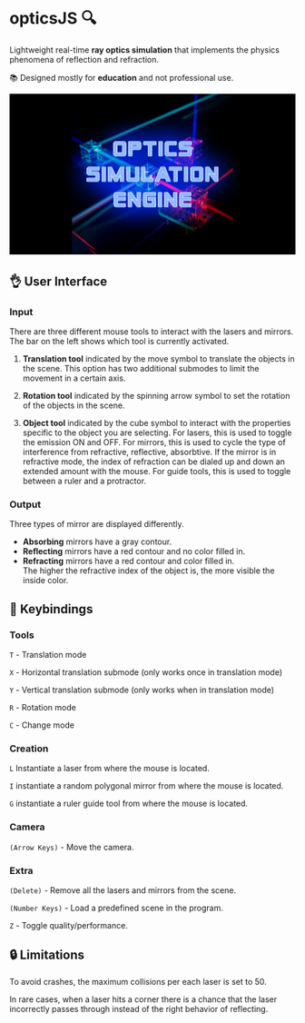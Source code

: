 # opticsJS 🔍
Lightweight real-time **ray optics simulation** that implements the physics phenomena of reflection and refraction.

📚 Designed mostly for **education** and not professional use.

![Wallpaper](./images/wallpaper.png)

## 👌 User Interface

### Input
There are three different mouse tools to interact with the lasers and mirrors. The bar on the left shows which tool is currently activated.

1) **Translation tool** indicated by the move symbol to translate the objects in the scene.
This option has two additional submodes to limit the movement in a certain axis.

2) **Rotation tool** indicated by the spinning arrow symbol to set the rotation of the objects in the scene.

3) **Object tool** indicated by the cube symbol to interact with the properties specific to the object you are selecting.
For lasers, this is used to toggle the emission ON and OFF. 
For mirrors, this is used to cycle the type of interference from refractive, reflective, absorbtive.
If the mirror is in refractive mode, the index of refraction can be dialed up and down an extended amount with the mouse.
For guide tools, this is used to toggle between a ruler and a protractor.

### Output
Three types of mirror are displayed differently.
* **Absorbing** mirrors have a gray contour.
* **Reflecting** mirrors have a red contour and no color filled in.
* **Refracting** mirrors have a red contour and color filled in.  
The higher the refractive index of the object is, the more visible the inside color.

## 🔑 Keybindings

### Tools
```T``` - Translation mode

```X``` - Horizontal translation submode (only works once in translation mode)

```Y``` - Vertical translation submode (only works when in translation mode)

```R``` - Rotation mode

```C``` - Change mode 

### Creation
```L``` Instantiate a laser from where the mouse is located.

```I``` instantiate a random polygonal mirror from where the mouse is located.

```G``` instantiate a ruler guide tool from where the mouse is located.

### Camera
```(Arrow Keys)``` - Move the camera.

### Extra
```(Delete)``` - Remove all the lasers and mirrors from the scene.

```(Number Keys)``` - Load a predefined scene in the program.

```Z``` - Toggle quality/performance.

## 🔒 Limitations
To avoid crashes, the maximum collisions per each laser is set to 50.

In rare cases, when a laser hits a corner there is a chance that the laser incorrectly passes through instead of the right behavior of reflecting.
